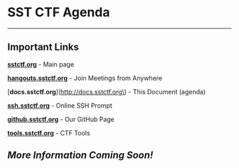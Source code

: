 # SST CTF Agenda

---

## Important Links

[**sstctf.org**](http://sstctf.org) - Main page

[**hangouts.sstctf.org**](http://hangouts.sstctf.org) - Join Meetings from Anywhere

[**docs.sstctf.org**](http://docs.sstctf.org\) - This Document \(agenda\)

[**ssh.sstctf.org**](http://ssh.sstctf.org) - Online SSH Prompt

[**github.sstctf.org**](http://github.sstctf.org) - Our GitHub Page

[**tools.sstctf.org**](http://tools.sstctf.org) - CTF Tools

## 

## 

## _More Information Coming Soon!_



